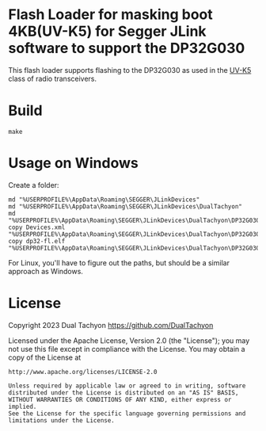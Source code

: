 # Flash Loader for masking boot 4KB(UV-K5) for Segger JLink software to support the DP32G030 

This flash loader supports flashing to the DP32G030 as used in the [UV-K5](https://github.com/DualTachyon/uv-k5-firmware) class of radio transceivers.

# Build

```
make
```

# Usage on Windows

Create a folder:

```
md "%USERPROFILE%\AppData\Roaming\SEGGER\JLinkDevices"
md "%USERPROFILE%\AppData\Roaming\SEGGER\JLinkDevices\DualTachyon"
md "%USERPROFILE%\AppData\Roaming\SEGGER\JLinkDevices\DualTachyon\DP32G030"
copy Devices.xml "%USERPROFILE%\AppData\Roaming\SEGGER\JLinkDevices\DualTachyon\DP32G030\"
copy dp32-fl.elf "%USERPROFILE%\AppData\Roaming\SEGGER\JLinkDevices\DualTachyon\DP32G030\"
```

For Linux, you'll have to figure out the paths, but should be a similar approach as Windows.

# License

Copyright 2023 Dual Tachyon
https://github.com/DualTachyon

Licensed under the Apache License, Version 2.0 (the "License");
you may not use this file except in compliance with the License.
You may obtain a copy of the License at

    http://www.apache.org/licenses/LICENSE-2.0

    Unless required by applicable law or agreed to in writing, software
    distributed under the License is distributed on an "AS IS" BASIS,
    WITHOUT WARRANTIES OR CONDITIONS OF ANY KIND, either express or implied.
    See the License for the specific language governing permissions and
    limitations under the License.

